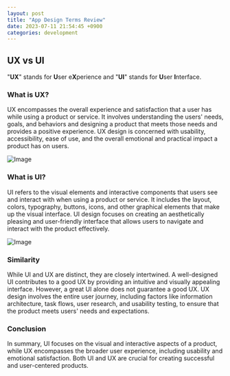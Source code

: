 ```yaml
---
layout: post
title: "App Design Terms Review"
date: 2023-07-11 21:54:45 +0900
categories: development
---
```


## UX vs UI

"**UX**" stands for **U**ser e**X**perience and "**UI**" stands for **U**ser **I**nterface.

### What is UX?

UX encompasses the overall experience and satisfaction that a user has while using a product or service. It involves understanding the users' needs, goals, and behaviors and designing a product that meets those needs and provides a positive experience. UX design is concerned with usability, accessibility, ease of use, and the overall emotional and practical impact a product has on users.

![Image](https://img.freepik.com/free-vector/gradient-ui-ux-elements-background_23-2149056159.jpg)

### What is UI?

UI refers to the visual elements and interactive components that users see and interact with when using a product or service. It includes the layout, colors, typography, buttons, icons, and other graphical elements that make up the visual interface. UI design focuses on creating an aesthetically pleasing and user-friendly interface that allows users to navigate and interact with the product effectively.

![Image](https://img.freepik.com/free-vector/gradient-ui-ux-elements-collection_79603-1923.jpg?q=10&h=200)

### Similarity

While UI and UX are distinct, they are closely intertwined. A well-designed UI contributes to a good UX by providing an intuitive and visually appealing interface. However, a great UI alone does not guarantee a good UX. UX design involves the entire user journey, including factors like information architecture, task flows, user research, and usability testing, to ensure that the product meets users' needs and expectations.

### Conclusion

In summary, UI focuses on the visual and interactive aspects of a product, while UX encompasses the broader user experience, including usability and emotional satisfaction. Both UI and UX are crucial for creating successful and user-centered products.
